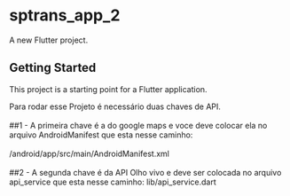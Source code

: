 # sptrans_app_2

A new Flutter project.

## Getting Started

This project is a starting point for a Flutter application.

Para rodar esse Projeto é necessário duas chaves de API. <br>
<br>
##1 - A primeira chave é a do google maps e voce deve colocar ela no arquivo AndroidManifest que esta nesse caminho: 
<br>
<br>
/android/app/src/main/AndroidManifest.xml 
<br>
<br>
##2 - A segunda chave é da API Olho vivo e deve ser colocada no arquivo api_service que esta nesse caminho: lib/api_service.dart
